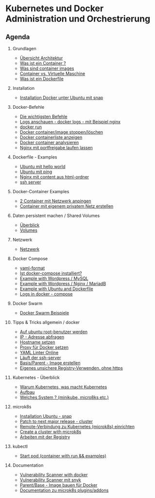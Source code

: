 # Kubernetes und Docker Administration und Orchestrierung 

## Agenda 

  1. Grundlagen 
     * [Übersicht Architektur](architektur.md)
     * [Was ist ein Container ?](container.md)
     * [Was sind container images](container-images.md) 
     * [Container vs. Virtuelle Maschine](container-vs-vm.md)
     * [Was ist ein Dockerfile](dockerfile.md) 
  1. Installation
     * [Installation Docker unter Ubuntu mit snap](install-ubuntu-snap.md)
  1. Docker-Befehle 
     * [Die wichtigsten Befehle](docker-befehle.md)
     * [Logs anschauen - docker logs - mit Beispiel nginx](docker-logs-nginx.md)
     * [docker run](docker-run.md)
     * [Docker container/image stoppen/löschen](container-image-delete.md)
     * [Docker containerliste anzeigen](container-liste.md)
     * [Docker container analysieren](docker-inspect.md)
     * [Nginx mit portfreigabe laufen lassen](docker-example-nginx.md) 
  
  1. Dockerfile - Examples 
     * [Ubuntu mit hello world](ubuntu-hello-world.md)
     * [Ubuntu mit ping](ubuntu-ping.md) 
     * [Nginx mit content aus html-ordner](nginx-html-content.md)
     * [ssh server](ubuntu-ssh-server.md)
   
  1. Docker-Container Examples 
     * [2 Container mit Netzwerk anpingen](2-containers-with-network-ping.md)
     * [Container mit eigenem privatem Netz erstellen](container-with-own-bridge.md)  
   
  1. Daten persistent machen / Shared Volumes 
     * [Überblick](storage-overview.md) 
     * [Volumes](storage-volumes.md) 
 
  1. Netzwerk 
     * [Netzwerk](network.md)

  1. Docker Compose
     * [yaml-format](yaml-format.md)
     * [Ist docker-compose installiert?](docker-compose-installed.md) 
     * [Example with Wordpress / MySQL](example-wordpress-mysql.md)
     * [Example with Wordpress / Nginx / MariadB](example-wnm-docker-compose.md)
     * [Example with Ubuntu and Dockerfile](example-docker-compose-ubuntu-build.md)
     * [Logs in docker - compose](docker-compose-logs.md)

  1. Docker Swarm 
     * [Docker Swarm Beispiele](docker-swarm-examples.md)
 
  1. Tipps & Tricks allgemein / docker 
     * [Auf ubuntu root-benutzer werden](sudo.md)
     * [IP - Adresse abfragen](ip-a.md)
     * [Hostname setzen](hostname.md)
     * [Proxy für Docker setzen](proxy-docker.md)
     * [YAML Linter Online](http://www.yamllint.com/)
     * [Läuft der ssh-server](ssh-running.md)
     * [Basis/Parent - Image erstellen](docker-base-image.md)
     * [Eigenes unsichere Registry-Verwenden. ohne https](insecure-registry.md)

  1. Kubernetes - Überblick
     * [Warum Kubernetes, was macht Kubernetes](warum-kubernetes.md) 
     * [Aufbau](/kubernets/architecture.md)
     * [Welches System ? (minikube, micro8ks etc.)](welches-system.md)
    
  1. microk8s 
     * [Installation Ubuntu - snap](microk8s/installation-ubuntu-snap.md)
     * [Patch to next major release - cluster](microk8s/patch-next-major.md)
     * [Remote-Verbindung zu Kubernetes (microk8s) einrichten](microk8s/connect-from-remote.md)
     * [Create a cluster with microk8s](microk8s/cluster.md)
     * [Arbeiten mit der Registry](microk8s/registry.md)

  1. kubectl 
     * [Start pod (container with run && examples)](/kubectl/run-with-examples.md)

  1. Documentation 
     * [Vulnerability Scanner with docker](https://docs.docker.com/engine/scan/#prerequisites)
     * [Vulnerability Scanner mit snyk](https://snyk.io/plans/)
     * [Parent/Base - Image bauen für Docker](https://docs.docker.com/develop/develop-images/baseimages/)
     * [Documentation zu microk8s plugins/addons](https://microk8s.io/docs/addons)
